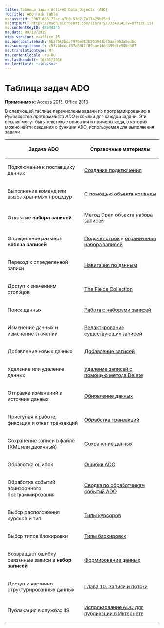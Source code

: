 ```yaml
---
title: Таблица задач ActiveX Data Objects (ADO)
TOCTitle: ADO Task Table
ms:assetid: 39671d86-72ac-a7b0-53d2-7a17429b15ad
ms:mtpsurl: https://msdn.microsoft.com/library/JJ249141(v=office.15)
ms:contentKeyID: 48544245
ms.date: 09/18/2015
mtps_version: v=office.15
ms.openlocfilehash: 6b2766fbdc7976e917b203943b70aae953a5edbc
ms.sourcegitcommit: c557bbcccf37a6011f89aae1ddd399dfe549d087
ms.translationtype: MT
ms.contentlocale: ru-RU
ms.lasthandoff: 10/31/2018
ms.locfileid: "25877592"
---
```

# <a name="ado-task-table"></a>Таблица задач ADO


**Применимо к**: Access 2013, Office 2013

В следующей таблице перечислены задачи по программированию в *Руководство программиста ADO* и ссылки для каждой задачи. Эти ссылки могут быть текстовые описания и примеры кода, в которых можно найти сведения о функции ADO, используемая для выполнения задачи.

<table>
<colgroup>
<col style="width: 50%" />
<col style="width: 50%" />
</colgroup>
<thead>
<tr class="header">
<th><p>Задача ADO</p></th>
<th><p>Справочные материалы</p></th>
</tr>
</thead>
<tbody>
<tr class="odd">
<td><p>Подключение к поставщику данных</p></td>
<td><p><a href="making-a-connection.md">Создание подключения</a></p></td>
</tr>
<tr class="even">
<td><p>Выполнение команд или вызов хранимых процедур</p></td>
<td><p><a href="using-the-command-object-access.md">С помощью объекта команды</a></p></td>
</tr>
<tr class="odd">
<td><p>Открытие <strong>набора записей</strong></p></td>
<td><p><a href="open-method-ado-recordset.md">Метод Open объекта набора записей</a></p></td>
</tr>
<tr class="even">
<td><p>Определение размера <strong>набора записей</strong></p></td>
<td><p><a href="counting-rows.md">Подсчет строк</a> и <a href="the-limits-of-a-recordset.md">ограничения набора записей</a></p></td>
</tr>
<tr class="odd">
<td><p>Переход к определенной записи</p></td>
<td><p><a href="navigating-through-the-data.md">Навигация по данным</a></p></td>
</tr>
<tr class="even">
<td><p>Доступ к значениям столбцов</p></td>
<td><p><a href="the-fields-collection.md">The Fields Collection</a></p></td>
</tr>
<tr class="odd">
<td><p>Поиск данных</p></td>
<td><p><a href="working-with-recordsets.md">Работа с наборами записей</a></p></td>
</tr>
<tr class="even">
<td><p>Изменение данных и изменение значений</p></td>
<td><p><a href="editing-existing-records.md">Редактирование существующих записей</a></p></td>
</tr>
<tr class="odd">
<td><p>Добавление новых данных</p></td>
<td><p><a href="adding-records.md">Добавление записей</a></p></td>
</tr>
<tr class="even">
<td><p>Удаление или удаление данных</p></td>
<td><p><a href="deleting-records-using-the-delete-method.md">Удаление записей с помощью метода Delete</a></p></td>
</tr>
<tr class="odd">
<td><p>Отправка изменений в источник данных</p></td>
<td><p><a href="updating-data.md">Обновление данных</a></p></td>
</tr>
<tr class="even">
<td><p>Приступая к работе, фиксация и откат транзакций</p></td>
<td><p><a href="transaction-processing.md">Обработка транзакций</a></p></td>
</tr>
<tr class="odd">
<td><p>Сохранение записи в файле (XML или двоичный)</p></td>
<td><p><a href="persisting-data.md">Сохранение данных</a></p></td>
</tr>
<tr class="even">
<td><p>Обработка ошибок</p></td>
<td><p><a href="ado-errors.md">Ошибки ADO</a></p></td>
</tr>
<tr class="odd">
<td><p>Обработка событий асинхронного программирования</p></td>
<td><p><a href="ado-event-handler-summary.md">Сводка по обработчикам событий ADO</a></p></td>
</tr>
<tr class="even">
<td><p>Выбор расположения курсора и тип</p></td>
<td><p><a href="types-of-cursors.md">Типы курсоров</a></p></td>
</tr>
<tr class="odd">
<td><p>Выбор типов блокировки</p></td>
<td><p><a href="types-of-locks.md">Типы блокировок</a></p></td>
</tr>
<tr class="even">
<td><p>Возвращает ошибку связанные записи в <strong>набор записей</strong></p></td>
<td><p><a href="data-shaping.md">Формирование данных</a></p></td>
</tr>
<tr class="odd">
<td><p>Доступ к частично структурированных данных</p></td>
<td><p><a href="chapter-10-records-and-streams.md">Глава 10. Записи и потоки</a></p></td>
</tr>
<tr class="even">
<td><p>Публикация в службах IIS</p></td>
<td><p><a href="using-ado-for-internet-publishing.md">Использование ADO для публикации в Интернете</a></p></td>
</tr>
</tbody>
</table>

